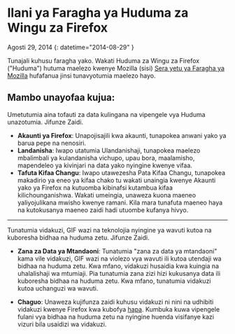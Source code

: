 # Ilani ya Faragha ya Huduma za Wingu za Firefox

Agosti 29, 2014
{: datetime="2014-08-29" }

Tunajali kuhusu faragha yako. Wakati Huduma za Wingu za Firefox ("Huduma") hutuma maelezo kwenye Mozilla (sisi) [Sera yetu ya Faragha ya Mozilla](https://www.mozilla.org/privacy/) hufafanua jinsi tunavyotumia maelezo hayo.

## Mambo unayofaa kujua:

Umetutumia aina tofauti za data kulingana na vipengele vya Huduma unazotumia.  Jifunze Zaidi.

* **Akaunti ya Firefox**: Unapojisajili kwa akaunti, tunapokea anwani yako ya barua pepe na nenosiri.
* **Landanisha**: Iwapo utatumia Ulandanishaji, tunapokea maelezo mbalimbali ya kulandanisha vichupo, upau bora, maalamisho, mapendeleo ya kivinjari na data yako nyingine kwenye vifaa.
* **Tafuta Kifaa Changu**: Iwapo utawezesha Pata Kifaa Changu, tunapokea makadirio ya eneo ya kifaa chako tu wakati unaingia kwenye Akaunti yako ya Firefox na kutuomba kibinafsi kutambua kifaa kilichounganishwa.  Wakati umeingia, unaweza kuona maeneo yaliyojulikana mwisho kwenye ramani.  Kila mara tunafuta maeneo haya na kutokusanya maeneo zaidi hadi utuombe kufanya hivyo.

---------------------------------------

Tunatumia vidakuzi, GIF wazi na teknolojia nyingine ya wavuti kutoa na kuboresha bidhaa na huduma zetu.  Jifunze Zaidi.

* **Zana za Data ya Mtandaoni**: Tunatumia "zana za data ya mtandaoni" kama vile vidakuzi, GIF wazi na violezo vya wavuti ili kutoa utendaji wa bidhaa na huduma zetu. Kwa mfano, vidakuzi husaidia kwa kuingia na uhalalishaji wa mtumiaji. Pia tunatumia zana zizi hizi kukusanya data ili kuboresha bidhaa na huduma zetu. Kwa mfano, tunatumia vidakuzi kutoa uchanguzi wa wavuti.

* **Chaguo**: Unaweza kujifunza zaidi kuhusu vidakuzi ni nini na udhibiti vidakuzi kwenye Firefox kwa kubofya [hapa](https://support.mozilla.org/kb/cookies-information-websites-store-on-your-computer). Kumbuka kuwa vipengele fulani vya bidhaa na huduma zetu na nyingine huenda visifanye kazi vizuri bila usaidizi wa vidakuzi.
